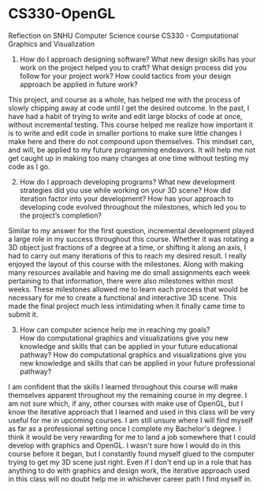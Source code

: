 # CS330-OpenGL

Reflection on SNHU Computer Science course CS330 - Computational Graphics and Visualization


1. How do I approach designing software?
    What new design skills has your work on the project helped you to craft?
    What design process did you follow for your project work?
    How could tactics from your design approach be applied in future work?

This project, and course as a whole, has helped me with the process of slowly chipping away at code until I get the desired outcome. In the past, I have had a habit of trying to write and edit large blocks of code at once, without incremental testing. This course helped me realize how important it
is to write and edit code in smaller portions to make sure little changes I make here and there do not compound upon themselves. This mindset can, and will, be applied to my future programming endeavors. It will help me not get caught up in making too many changes at one time without testing my code as I go.


        
2. How do I approach developing programs?
    What new development strategies did you use while working on your 3D scene?
    How did iteration factor into your development?
    How has your approach to developing code evolved throughout the milestones, which led you to the project’s completion?

Similar to my answer for the first question, incremental development played a large role in my success throughout this course. Whether it was rotating a 3D object just fractions of a degree at a time, or shifting it along an axis, I had to carry out many iterations of this to reach my desired result. I really enjoyed the layout of this course with the milestones. Along with making many resources available and having me do small assignments each week pertaining to that information, there were also milestones within most weeks. These milestones allowed me to learn each process that would be necessary for me to create a functional and interactive 3D scene. This made the final project much less intimidating when it finally came time to submit it. 


   
3. How can computer science help me in reaching my goals?   
  How do computational graphics and visualizations give you new knowledge and skills that can be applied in your future educational pathway?
  How do computational graphics and visualizations give you new knowledge and skills that can be applied in your future professional pathway?

I am confident that the skills I learned throughout this course will make themselves apparent throughout my the remaining course in my degree. I am not sure which, if any, other courses with make use of OpenGL, but I know the iterative approach that I learned and used in this class will be very useful for me in upcoming courses. 
I am still unsure where I will find myself as far as a professional setting once I complete my Bachelor's degree. I think it would be very rewarding for me to land a job somewhere that I could develop with graphics and OpenGL. I wasn't sure how I would do in this course before it began, but I constantly found myself glued to the computer trying to get my 3D scene just right. Even if I don't end up in a role that has anything to do with graphics and design work, the iterative approach used in this class will no doubt help me in whichever career path I find myself in.
